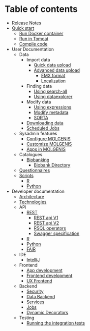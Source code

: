 # Table of contents

- [Release Notes](https://github.com/molgenis/molgenis/releases)
- [Quick start](quickstart/guide-quickstart.md)
    - [Run Docker container](quickstart/guide-docker.md)
    - [Run in Tomcat](quickstart/guide-tomcat.md)
    - [Compile code](quickstart/guide-local-compile.md)
- User Documentation
    - Data
      - Import data
        - [Quick data upload](user_documentation/import-data/guide-quick-upload.md)
        - [Advanced data upload](user_documentation/import-data/guide-upload.md)
            - [EMX format](user_documentation/import-data/ref-emx.md)
            - [Localization](user_documentation/import-data/guide-l10n.md)
      - Finding data 
        - [Using search-all](user_documentation/finding-data/guide-search.md)
        - [Using dataexplorer](user_documentation/finding-data/guide-explore.md)
      - Modify data
        - [Using expressions](user_documentation/modify-data/ref-expressions.md)
        - [Modify metadata](user_documentation/modify-data/guide-metadata-manager.md)
        - [SORTA](user_documentation/modify-data/guide-SORTA.md)
      - [Downloading data](user_documentation/modify-data/guide-emx-download.md)
      - [Scheduled Jobs](user_documentation/modify-data/guide-schedule.md)
    - Sysadmin features
      - [Configure MOLGENIS](user_documentation/admin-features/guide-configure-molgenis.md)
      - [Customize MOLGENIS](user_documentation/admin-features/guide-customize.md)
      - [Apps in MOLGENIS](user_documentation/admin-features/guide-app-manager.md)        
    - Catalogues
      - [Biobanking](user_documentation/catalogues/biobanking.md)
        - [Biobank Directory](user_documentation/catalogues/biobank-directory.md)
    - [Questionnaires](user_documentation/guide-questionnaire.md)
    - [Scripts](user_documentation/scripts/guide-scripts.md)
      - [R](user_documentation/scripts/guide-R.md)
      - [Python](user_documentation/scripts/guide-python.md)
- Developer documentation
    - [Architecture](developer_documentation/architecture.md)
    - [Technologies](developer_documentation/technologies.md)
    - API
      - [REST](developer_documentation/guide-rest.md)
        - [REST api V1](developer_documentation/ref-rest.md)
        - [REST api V2](developer_documentation/ref-rest2.md)
        - [RSQL operators](developer_documentation/ref-RSQL.md)
        - [Swagger specification](developer_documentation/ref-swagger.md)
      - [R](developer_documentation/ref-R.md)
      - [Python](developer_documentation/ref-python.md)  
      - [FAIR](developer_documentation/guide-fair.md)
    - IDE
      - [IntelliJ](developer_documentation/intellij.md)
    - Frontend
      - [App development](developer_documentation/app-development.md)
      - [Frontend development](developer_documentation/frontend-development.md)
      - [UX Frontend](developer_documentation/frontend.md)
    - Backend  
      - [Security](developer_documentation/security.md)
      - [Data Backend](developer_documentation/backend.md)
      - [Services](developer_documentation/service.md)
      - [Jobs](developer_documentation/jobs.md)
      - [Dynamic Decorators](developer_documentation/dynamic-decorators.md)
    - Testing
      - [Running the integration tests](developer_documentation/integration-tests.md)
